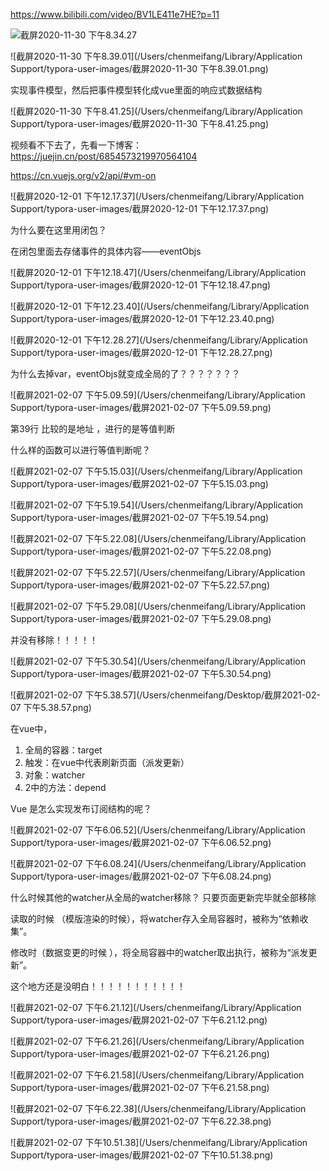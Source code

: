 https://www.bilibili.com/video/BV1LE411e7HE?p=11

<img src="/Users/chenmeifang/Library/Application Support/typora-user-images/截屏2020-11-30 下午8.34.27.png" alt="截屏2020-11-30 下午8.34.27"  />

![截屏2020-11-30 下午8.39.01](/Users/chenmeifang/Library/Application Support/typora-user-images/截屏2020-11-30 下午8.39.01.png)

实现事件模型，然后把事件模型转化成vue里面的响应式数据结构

![截屏2020-11-30 下午8.41.25](/Users/chenmeifang/Library/Application Support/typora-user-images/截屏2020-11-30 下午8.41.25.png)

视频看不下去了，先看一下博客：https://juejin.cn/post/6854573219970564104

https://cn.vuejs.org/v2/api/#vm-on

![截屏2020-12-01 下午12.17.37](/Users/chenmeifang/Library/Application Support/typora-user-images/截屏2020-12-01 下午12.17.37.png)

为什么要在这里用闭包？

 在闭包里面去存储事件的具体内容——eventObjs

![截屏2020-12-01 下午12.18.47](/Users/chenmeifang/Library/Application Support/typora-user-images/截屏2020-12-01 下午12.18.47.png)

![截屏2020-12-01 下午12.23.40](/Users/chenmeifang/Library/Application Support/typora-user-images/截屏2020-12-01 下午12.23.40.png)

![截屏2020-12-01 下午12.28.27](/Users/chenmeifang/Library/Application Support/typora-user-images/截屏2020-12-01 下午12.28.27.png)

为什么去掉var，eventObjs就变成全局的了？？？？？？？

![截屏2021-02-07 下午5.09.59](/Users/chenmeifang/Library/Application Support/typora-user-images/截屏2021-02-07 下午5.09.59.png)

第39行 比较的是地址 ，进行的是等值判断

什么样的函数可以进行等值判断呢？



![截屏2021-02-07 下午5.15.03](/Users/chenmeifang/Library/Application Support/typora-user-images/截屏2021-02-07 下午5.15.03.png)



![截屏2021-02-07 下午5.19.54](/Users/chenmeifang/Library/Application Support/typora-user-images/截屏2021-02-07 下午5.19.54.png)

![截屏2021-02-07 下午5.22.08](/Users/chenmeifang/Library/Application Support/typora-user-images/截屏2021-02-07 下午5.22.08.png)

![截屏2021-02-07 下午5.22.57](/Users/chenmeifang/Library/Application Support/typora-user-images/截屏2021-02-07 下午5.22.57.png)



![截屏2021-02-07 下午5.29.08](/Users/chenmeifang/Library/Application Support/typora-user-images/截屏2021-02-07 下午5.29.08.png)

并没有移除！！！！！

![截屏2021-02-07 下午5.30.54](/Users/chenmeifang/Library/Application Support/typora-user-images/截屏2021-02-07 下午5.30.54.png)

![截屏2021-02-07 下午5.38.57](/Users/chenmeifang/Desktop/截屏2021-02-07 下午5.38.57.png)

在vue中，

1. 全局的容器：target
2. 触发：在vue中代表刷新页面（派发更新）
3. 对象：watcher
4. 2中的方法：depend



Vue 是怎么实现发布订阅结构的呢？

![截屏2021-02-07 下午6.06.52](/Users/chenmeifang/Library/Application Support/typora-user-images/截屏2021-02-07 下午6.06.52.png)

![截屏2021-02-07 下午6.08.24](/Users/chenmeifang/Library/Application Support/typora-user-images/截屏2021-02-07 下午6.08.24.png)

什么时候其他的watcher从全局的watcher移除？
只要页面更新完毕就全部移除

读取的时候 （模版渲染的时候），将watcher存入全局容器时，被称为“依赖收集”。

修改时（数据变更的时候 ），将全局容器中的watcher取出执行，被称为“派发更新”。

这个地方还是没明白！！！！！！！！！！！

![截屏2021-02-07 下午6.21.12](/Users/chenmeifang/Library/Application Support/typora-user-images/截屏2021-02-07 下午6.21.12.png)

![截屏2021-02-07 下午6.21.26](/Users/chenmeifang/Library/Application Support/typora-user-images/截屏2021-02-07 下午6.21.26.png)

![截屏2021-02-07 下午6.21.58](/Users/chenmeifang/Library/Application Support/typora-user-images/截屏2021-02-07 下午6.21.58.png)

![截屏2021-02-07 下午6.22.38](/Users/chenmeifang/Library/Application Support/typora-user-images/截屏2021-02-07 下午6.22.38.png)

![截屏2021-02-07 下午10.51.38](/Users/chenmeifang/Library/Application Support/typora-user-images/截屏2021-02-07 下午10.51.38.png)









































